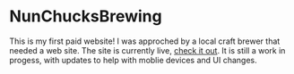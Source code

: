 # NunChucksBrewing

This is my first paid website! I was approched by a local craft brewer that needed a web site. The site is currently live, [check it out](nunchucksbeer.com). It is still a work in progess, with updates to help with moblie devices and UI changes.  



